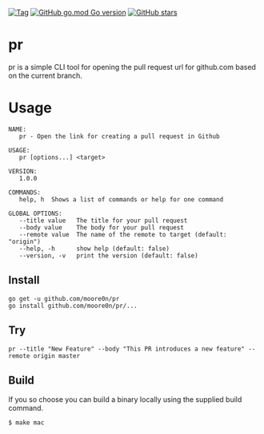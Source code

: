 [![Tag](https://img.shields.io/github/v/tag/moore0n/pr?sort=date)](https://github.com/moore0n/pr/releases)
[![GitHub go.mod Go version](https://img.shields.io/github/go-mod/go-version/moore0n/pr)](https://golang.org/dl/)
[![GitHub stars](https://img.shields.io/github/stars/moore0n/pr?style=social)](https://github.com/moore0n/pr/stargazers)

# pr
pr is a simple CLI tool for opening the pull request url for github.com based on the current branch.

# Usage
```
NAME:
   pr - Open the link for creating a pull request in Github

USAGE:
   pr [options...] <target>

VERSION:
   1.0.0

COMMANDS:
   help, h  Shows a list of commands or help for one command

GLOBAL OPTIONS:
   --title value   The title for your pull request
   --body value    The body for your pull request
   --remote value  The name of the remote to target (default: "origin")
   --help, -h      show help (default: false)
   --version, -v   print the version (default: false)
```

## Install 
```
go get -u github.com/moore0n/pr
go install github.com/moore0n/pr/...
```

## Try
```
pr --title "New Feature" --body "This PR introduces a new feature" --remote origin master
```

## Build
If you so choose you can build a binary locally using the supplied build command.
```
$ make mac
```
